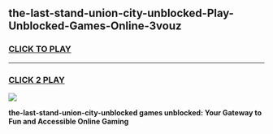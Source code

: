 
## the-last-stand-union-city-unblocked-Play-Unblocked-Games-Online-3vouz
<h3>
<a href="https://premium76.site?title=the-last-stand-union-city-unblocked&ref=25A">CLICK TO PLAY</a></h3>
<hr>

<h3>
<a href="https://premium76.site?title=the-last-stand-union-city-unblocked&ref=25A">CLICK 2 PLAY</a>
  
</h3>

<a href="https://premium76.site?title=the-last-stand-union-city-unblocked&ref=25A"><img src="https://clearcache.store/games.png"></a>


**the-last-stand-union-city-unblocked games unblocked: Your Gateway to Fun and Accessible Online Gaming**
